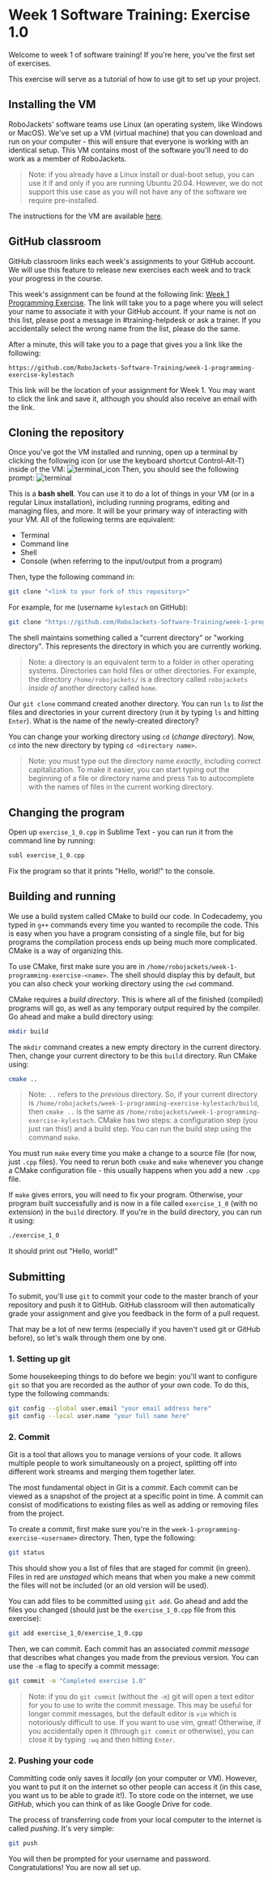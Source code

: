 # Week 1 Software Training: Exercise 1.0

Welcome to week 1 of software training! If you're here, you've the first set of exercises.

This exercise will serve as a tutorial of how to use git to set up your project.

## Installing the VM
RoboJackets' software teams use Linux (an operating system, like Windows or MacOS). We've set up a VM (virtual machine) that you can download and run on your computer - this will ensure that everyone is working with an identical setup. This VM contains most of the software you'll need to do work as a member of RoboJackets.

> Note: if you already have a Linux install or dual-boot setup, you can use it if and only if you are running Ubuntu 20.04. However, we do not support this use case as you will not have any of the software we require pre-installed.

The instructions for the VM are available [here]().

## GitHub classroom
GitHub classroom links each week's assignments to your GitHub account. We will use this feature to release new exercises each week and to track your progress in the course.

This week's assignment can be found at the following link:
[Week 1 Programming Exercise](https://classroom.github.com/a/HkIuITsO). The link will take you to a page where you will select your name to associate it with your GitHub account. If your name is not on this list, please post a message in #training-helpdesk or ask a trainer. If you accidentally select the wrong name from the list, please do the same.

After a minute, this will take you to a page that gives you a link like the following:
```
https://github.com/RoboJackets-Software-Training/week-1-programming-exercise-kylestach
```
This link will be the location of your assignment for Week 1. You may want to click the link and save it, although you should also receive an email with the link.

## Cloning the repository
Once you've got the VM installed and running, open up a terminal by clicking the following icon (or use the keyboard shortcut Control-Alt-T) inside of the VM:
![terminal_icon]()
Then, you should see the following prompt:
![terminal]()

This is a **bash shell**. You can use it to do a lot of things in your VM (or in a regular Linux installation), including running programs, editing and managing files, and more. It will be your primary way of interacting with your VM. All of the following terms are equivalent:
 - Terminal
 - Command line
 - Shell
 - Console (when referring to the input/output from a program)

Then, type the following command in:
```bash
git clone "<link to your fork of this repository>"
```
For example, for me (username `kylestach` on GitHub):
```bash
git clone "https://github.com/RoboJackets-Software-Training/week-1-programming-exercise-kylestach"
```

The shell maintains something called a "current directory" or "working directory". This represents the directory in which you are currently working.
> Note: a directory is an equivalent term to a folder in other operating systems.
Directories can hold files or other directories. For example, the directory `/home/robojackets/` is a directory called `robojackets` _inside of_ another directory called `home`.

Our `git clone` command created another directory. You can run `ls` to _list_ the files and directories in your current directory (run it by typing `ls` and hitting `Enter`). What is the name of the newly-created directory?

You can change your working directory using `cd` (_change directory_). Now, `cd` into the new directory by typing `cd <directory name>`.

> Note: you must type out the directory name _exactly_, including correct capitalization. To make it easier, you can start typing out the beginning of a file or directory name and press `Tab` to autocomplete with the names of files in the current working directory.

## Changing the program
Open up `exercise_1_0.cpp` in Sublime Text - you can run it from the command line by running:
```cpp
subl exercise_1_0.cpp
```

Fix the program so that it prints "Hello, world!" to the console.

## Building and running
We use a build system called CMake to build our code. In Codecademy, you typed in `g++` commands every time you wanted to recompile the code. This is easy when you have a program consisting of a single file, but for big programs the compilation process ends up being much more complicated. CMake is a way of organizing this.

To use CMake, first make sure you are in `/home/robojackets/week-1-programming-exercise-<name>`. The shell should display this by default, but you can also check your working directory using the `cwd` command.

CMake requires a _build directory_. This is where all of the finished (compiled) programs will go, as well as any temporary output required by the compiler. Go ahead and make a build directory using:
```bash
mkdir build
```
The `mkdir` command creates a new empty directory in the current directory. Then, change your current directory to be this `build` directory. Run CMake using:
```bash
cmake ..
```
> Note: `..` refers to the _previous_ directory. So, if your current directory is `/home/robojackets/week-1-programming-exercise-kylestach/build`, then `cmake ..` is the same as `/home/robojackets/week-1-programming-exercise-kylestach`.
CMake has two steps: a configuration step (you just ran this!) and a build step. You can run the build step using the command `make`.

You must run `make` every time you make a change to a source file (for now, just `.cpp` files). You need to rerun both `cmake` and `make` whenever you change a CMake configuration file - this usually happens when you add a new `.cpp` file.

If `make` gives errors, you will need to fix your program. Otherwise, your program built successfully and is now in a file called `exercise_1_0` (with no extension) in the `build` directory. If you're in the build directory, you can run it using:
```bash
./exercise_1_0
```

It should print out "Hello, world!"

## Submitting
To submit, you'll use `git` to commit your code to the master branch of your repository and push it to GitHub. GitHub classroom will then automatically grade your assignment and give you feedback in the form of a pull request.

That may be a lot of new terms (especially if you haven't used git or GitHub before), so let's walk through them one by one.

### 1. Setting up git
Some housekeeping things to do before we begin: you'll want to configure `git` so that you are recorded as the author of your own code. To do this, type the following commands:
```bash
git config --global user.email "your email address here"
git config --local user.name "your full name here"
```

### 2. Commit
Git is a tool that allows you to manage versions of your code. It allows multiple people to work simultaneously on a project, splitting off into different work streams and merging them together later.

The most fundamental object in Git is a _commit_. Each commit can be viewed as a snapshot of the project at a specific point in time. A commit can consist of modifications to existing files as well as adding or removing files from the project.

To create a commit, first make sure you're in the `week-1-programming-exercise-<username>` directory. Then, type the following:
```bash
git status
```
This should show you a list of files that are staged for commit (in green). Files in red are _unstaged_ which means that when you make a new commit the files will not be included (or an old version will be used).

You can add files to be committed using `git add`. Go ahead and add the files you changed (should just be the `exercise_1_0.cpp` file from this exercise):
```bash
git add exercise_1_0/exercise_1_0.cpp
```
Then, we can commit. Each commit has an associated _commit message_ that describes what changes you made from the previous version. You can use the `-m` flag to specify a commit message:
```bash
git commit -m "Completed exercise 1.0"
```

> Note: if you do `git commit` (without the `-m`) git will open a text editor for you to use to write the commit message. This may be useful for longer commit messages, but the default editor is `vim` which is notoriously difficult to use. If you want to use vim, great! Otherwise, if you accidentally open it (through `git commit` or otherwise), you can close it by typing `:wq` and then hitting `Enter`.

### 2. Pushing your code
Committing code only saves it _locally_ (on your computer or VM). However, you want to put it on the internet so other people can access it (in this case, you want us to be able to grade it!). To store code on the internet, we use _GitHub_, which you can think of as like Google Drive for code.

The process of transferring code from your local computer to the internet is called _pushing_. It's very simple:
```bash
git push
```
You will then be prompted for your username and password. Congratulations! You are now all set up.
